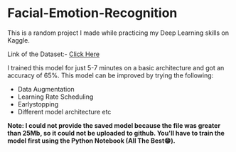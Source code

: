 # Facial-Emotion-Recognition
This is a random project I made while practicing my Deep Learning skills on Kaggle.

Link of the Dataset:- [Click Here](https://www.kaggle.com/ashishpatel26/facial-expression-recognitionferchallenge)

I trained this model for just 5-7 minutes on a basic architecture and got an accuracy of 65%. This model can be improved by trying the following:
- Data Augmentation
- Learning Rate Scheduling
- Earlystopping
- Different model architecture etc

**Note: I could not provide the saved model because the file was greater than 25Mb, so it could not be uploaded to github. You'll have to train the model first using the Python Notebook (All The Best😁).**
